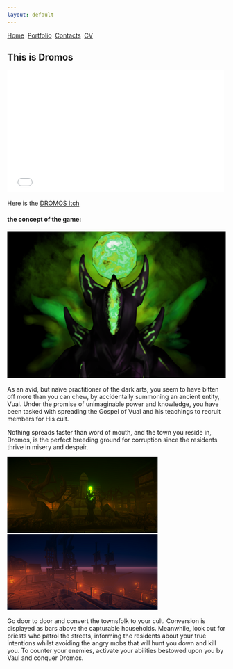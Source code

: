 ```yaml
---
layout: default
---
```


[Home](./)&nbsp;&nbsp;[Portfolio](./portfolio.html)&nbsp;&nbsp;[Contacts](./Contacts.html)&nbsp;&nbsp;[CV](./CV.html)


## This is Dromos

<div>
<iframe width="500" height="281" src="//www.youtube.com/embed/hVF-8pwqSuU" frameborder="0" allowfullscreen=""></iframe>
</div>

Here is the [DROMOS Itch](https://rchi.itch.io/dromos)

#### the concept of the game:

<img src="Images/Cultist.png" alt="Cultist">

As an avid, but naïve practitioner of the dark arts, you seem to have bitten off more than you can chew, by accidentally summoning an ancient entity, Vual. Under the promise of unimaginable power and knowledge, you have been tasked with spreading the Gospel of Vual and his teachings to recruit members for His cult.


 Nothing spreads faster than word of mouth, and the town you reside in, Dromos, is the perfect breeding ground for corruption since the residents thrive in misery and despair. 

<img src="Images/Trees.png" alt="Trees"><img src="Images/Docks.png" alt="Docks">

Go door to door and convert the townsfolk to your cult. Conversion is displayed as bars above the capturable households. Meanwhile, look out for priests who patrol the streets, informing the residents about your true intentions whilst avoiding the angry mobs that will hunt you down and kill you. To counter your enemies, activate your abilities bestowed upon you by Vaul and conquer Dromos.